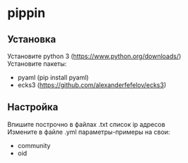 # pippin

## Установка

Установите python 3 (https://www.python.org/downloads/)  
Установите пакеты:

+ pyaml (pip install pyaml)
+ ecks3 (https://github.com/alexanderfefelov/ecks3)

## Настройка

Впишите построчно в файлах .txt список ip адресов  
Измените в файле .yml параметры-примеры на свои:

+ community
+ oid
